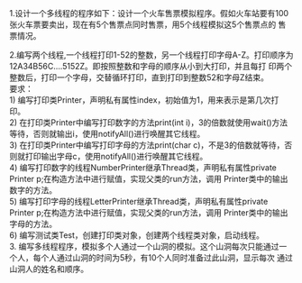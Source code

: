 1.设计一个多线程的程序如下：设计一个火车售票模拟程序。假如火车站要有100张火车票要卖出，现在有5个售票点同时售票，用5个线程模拟这5个售票点的
售票情况。

2.编写两个线程,一个线程打印1-52的整数，另一个线程打印字母A-Z。打印顺序为12A34B56C….5152Z。即按照整数和字母的顺序从小到大打印，并且每打
印两个整数后，打印一个字母，交替循环打印，直到打印到整数52和字母Z结束。  
要求：  
    1) 编写打印类Printer，声明私有属性index，初始值为1，用来表示是第几次打印。  
    2) 在打印类Printer中编写打印数字的方法print(int i)，3的倍数就使用wait()方法等待，否则就输出i，使用notifyAll()进行唤醒其它线程。  
    3) 在打印类Printer中编写打印字母的方法print(char c)，不是3的倍数就等待，否则就打印输出字母c，使用notifyAll()进行唤醒其它线程。  
    4) 编写打印数字的线程NumberPrinter继承Thread类，声明私有属性private Printer p;在构造方法中进行赋值，实现父类的run方法，调用
    Printer类中的输出数字的方法。  
    5) 编写打印字母的线程LetterPrinter继承Thread类，声明私有属性private Printer p;在构造方法中进行赋值，实现父类的run方法，调用
    Printer类中的输出字母的方法。  
    6) 编写测试类Test，创建打印类对象，创建两个线程类对象，启动线程。   
3. 编写多线程程序，模拟多个人通过一个山洞的模拟。这个山洞每次只能通过一个人，每个人通过山洞的时间为5秒，有10个人同时准备过此山洞，显示每次
通过山洞人的姓名和顺序。



  